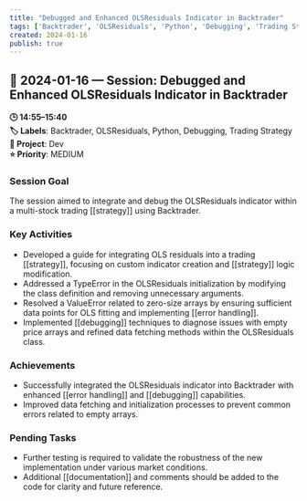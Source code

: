 ```yaml
---
title: "Debugged and Enhanced OLSResiduals Indicator in Backtrader"
tags: ['Backtrader', 'OLSResiduals', 'Python', 'Debugging', 'Trading Strategy']
created: 2024-01-16
publish: true
---
```


## 📅 2024-01-16 — Session: Debugged and Enhanced OLSResiduals Indicator in Backtrader

**🕒 14:55–15:40**  
**🏷️ Labels**: Backtrader, OLSResiduals, Python, Debugging, Trading Strategy  
**📂 Project**: Dev  
**⭐ Priority**: MEDIUM  


### Session Goal
The session aimed to integrate and debug the OLSResiduals indicator within a multi-stock trading [[strategy]] using Backtrader.

### Key Activities
- Developed a guide for integrating OLS residuals into a trading [[strategy]], focusing on custom indicator creation and [[strategy]] logic modification.
- Addressed a TypeError in the OLSResiduals initialization by modifying the class definition and removing unnecessary arguments.
- Resolved a ValueError related to zero-size arrays by ensuring sufficient data points for OLS fitting and implementing [[error handling]].
- Implemented [[debugging]] techniques to diagnose issues with empty price arrays and refined data fetching methods within the OLSResiduals class.

### Achievements
- Successfully integrated the OLSResiduals indicator into Backtrader with enhanced [[error handling]] and [[debugging]] capabilities.
- Improved data fetching and initialization processes to prevent common errors related to empty arrays.

### Pending Tasks
- Further testing is required to validate the robustness of the new implementation under various market conditions.
- Additional [[documentation]] and comments should be added to the code for clarity and future reference.
